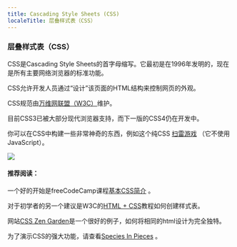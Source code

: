 ```yaml
---
title: Cascading Style Sheets (CSS)
localeTitle: 层叠样式表（CSS）
---
```

### 层叠样式表（CSS）

CSS是Cascading Style Sheets的首字母缩写。它最初是在1996年发明的，现在是所有主要网络浏览器的标准功能。

CSS允许开发人员通过“设计”该页面的HTML结构来控制网页的外观。

CSS规范由[万维网联盟（W3C）](https://www.w3.org/)维护。

目前CSS3已被大部分现代浏览器支持，而下一版的CSS4仍在开发中。

你可以在CSS中构建一些非常神奇的东西，例如这个纯CSS [扫雷游戏](https://codepen.io/bali_balo/pen/BLJONk) （它不使用JavaScript）。

![](https://cdn-images-1.medium.com/max/800/1*GFcKk9KxqHAnWa1ECcKDOQ.png)

#### 推荐阅读：

一个好的开始是freeCodeCamp课程[基本CSS简介](https://learn.freecodecamp.org/responsive-web-design/basic-css) 。

对于初学者的另一个建议是W3C的[HTML + CSS](https://www.w3.org/Style/Examples/011/firstcss)教程如何创建样式表。

网站[CSS Zen Garden](http://www.csszengarden.com/)是一个很好的例子，如何将相同的html设计为完全独特。

为了演示CSS的强大功能，请查看[Species In Pieces](http://species-in-pieces.com/#) 。
